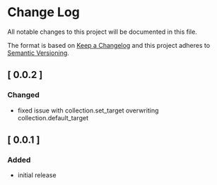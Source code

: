 # Change Log
All notable changes to this project will be documented in this file.

The format is based on [Keep a Changelog](http://keepachangelog.com/)
and this project adheres to [Semantic Versioning](http://semver.org/).

## [ 0.0.2 ]

### Changed
* fixed issue with collection.set_target overwriting collection.default_target

## [ 0.0.1 ]

### Added
* initial release
